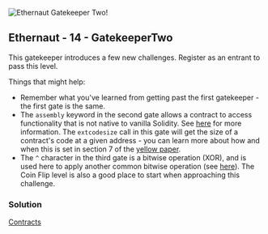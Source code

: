 ![Ethernaut Gatekeeper Two!](https://ethernaut.openzeppelin.com/imgs/BigLevel14.svg)

## Ethernaut - 14 - GatekeeperTwo 

This gatekeeper introduces a few new challenges. Register as an entrant to pass this level.

Things that might help:
- Remember what you've learned from getting past the first gatekeeper - the first gate is the same.
- The ```assembly``` keyword in the second gate allows a contract to access functionality that is not native to vanilla Solidity. See [here](http://solidity.readthedocs.io/en/v0.8.17/assembly.html) for more information. The ```extcodesize``` call in this gate will get the size of a contract's code at a given address - you can learn more about how and when this is set in section 7 of the [yellow paper](https://ethereum.github.io/yellowpaper/paper.pdf).
- The ```^``` character in the third gate is a bitwise operation (XOR), and is used here to apply another common bitwise operation (see [here](http://solidity.readthedocs.io/en/v0.8.17/miscellaneous.html#cheatsheet)). The Coin Flip level is also a good place to start when approaching this challenge.

### Solution

[Contracts](./14-GatekeeperTwo/)